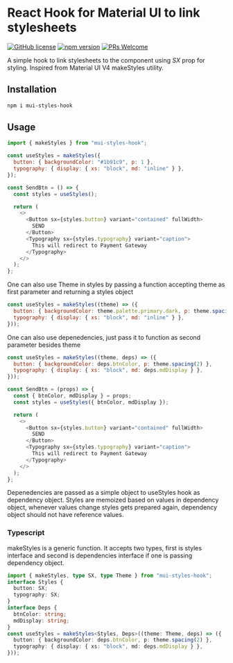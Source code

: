 # React Hook for Material UI to link stylesheets

[![GitHub license](https://img.shields.io/badge/license-MIT-blue.svg)](https://www.npmjs.com/package/mui-styles-hook) [![npm version](https://img.shields.io/npm/v/mui-styles-hook.svg?style=flat)](https://www.npmjs.com/package/mui-styles-hook) [![PRs Welcome](https://img.shields.io/badge/PRs-welcome-brightgreen.svg)](https://www.npmjs.com/package/mui-styles-hook)

A simple hook to link stylesheets to the component using _SX_ prop for styling.
Inspired from Material UI V4 makeStyles utility.

## Installation

```bash
npm i mui-styles-hook
```

## Usage

```javascript
import { makeStyles } from "mui-styles-hook";

const useStyles = makeStyles({
  button: { backgroundColor: "#1b91c9", p: 1 },
  typography: { display: { xs: "block", md: "inline" } },
});

const SendBtn = () => {
  const styles = useStyles();

  return (
    <>
      <Button sx={styles.button} variant="contained" fullWidth>
        SEND
      </Button>
      <Typography sx={styles.typography} variant="caption">
        This will redirect to Payment Gateway
      </Typography>
    </>
  );
};
```

One can also use Theme in styles by passing a function accepting theme as first parameter and returning a styles object

```javascript
const useStyles = makeStyles((theme) => ({
  button: { backgroundColor: theme.palette.primary.dark, p: theme.spacing(2) },
  typography: { display: { xs: "block", md: "inline" } },
}));
```

One can also use depenedencies, just pass it to function as second parameter besides theme

```javascript
const useStyles = makeStyles((theme, deps) => ({
  button: { backgroundColor: deps.btnColor, p: theme.spacing(2) },
  typography: { display: { xs: "block", md: deps.mdDisplay } },
}));

const SendBtn = (props) => {
  const { btnColor, mdDisplay } = props;
  const styles = useStyles({ btnColor, mdDisplay });

  return (
    <>
      <Button sx={styles.button} variant="contained" fullWidth>
        SEND
      </Button>
      <Typography sx={styles.typography} variant="caption">
        This will redirect to Payment Gateway
      </Typography>
    </>
  );
};
```

Depenedencies are passed as a simple object to useStyles hook as dependency object. Styles are memoized based on values in dependency object, whenever values change styles gets prepared again, dependency object should not have reference values.

### Typescript

makeStyles is a generic function. It accepts two types, first is styles interface and second is dependencies interface if one is passing dependency object.

```typescript
import { makeStyles, type SX, type Theme } from "mui-styles-hook";
interface Styles {
  button: SX;
  typography: SX;
}
interface Deps {
  btnColor: string;
  mdDisplay: string;
}
const useStyles = makeStyles<Styles, Deps>((theme: Theme, deps) => ({
  button: { backgroundColor: deps.btnColor, p: theme.spacing(2) },
  typography: { display: { xs: "block", md: deps.mdDisplay } },
}));
```
